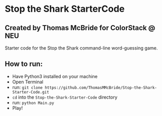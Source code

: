 # Stop the Shark StarterCode 
## Created by Thomas McBride for ColorStack @ NEU
Starter code for the Stop the Shark command-line word-guessing game.

## How to run:
- Have Python3 installed on your machine
- Open Terminal
- run: `git clone https://github.com/ThomasMMcBride/Stop-the-Shark-Starter-Code.git`
- `cd` into the  `Stop-the-Shark-Starter-Code` directory
- run: `python Main.py`
- Play!
